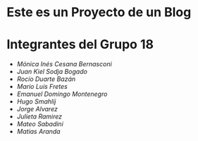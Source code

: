 # Este es un Proyecto de un Blog 

# Integrantes del Grupo 18

- *Mónica Inés Cesana Bernasconi*
- *Juan Kiel Sodja Bogado*
- *Rocío Duarte Bazán*
- *Mario Luis Fretes*
- *Emanuel Domingo Montenegro*
- *Hugo Smahlij*
- *Jorge Alvarez*
- *Julieta Ramirez*
- *Mateo Sabadini*
- *Matias Aranda*
